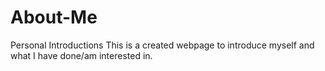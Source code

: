 # About-Me
Personal Introductions
This is a created webpage to introduce myself and what I have done/am interested in.

